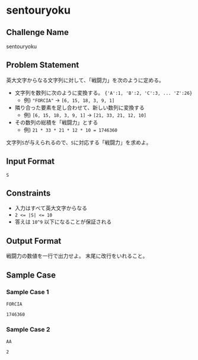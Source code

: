 # sentouryoku

## Challenge Name

sentouryoku

## Problem Statement

英大文字からなる文字列に対して、「戦闘力」を次のように定める。

- 文字列を数列に次のように変換する。 `{'A':1, 'B':2, 'C':3, ... 'Z':26}`
	- 例) `"FORCIA"` →  `[6, 15, 18, 3, 9, 1]`
- 隣り合った要素を足し合わせて、新しい数列に変換する
	- 例) `[6, 15, 18, 3, 9, 1]` →  `[21, 33, 21, 12, 10]`
- その数列の総積を「戦闘力」とする
	- 例) `21 * 33 * 21 * 12 * 10 = 1746360`
	
文字列`S`が与えられるので、`S`に対応する「戦闘力」を求めよ。

## Input Format

```
S
```

## Constraints

- 入力はすべて英大文字からなる 
- `2 <= |S| <= 10`
- 答えは `10^9` 以下になることが保証される

## Output Format

戦闘力の数値を一行で出力せよ。
末尾に改行をいれること。

## Sample Case

### Sample Case 1

```
FORCIA
```

```
1746360
```

### Sample Case 2

```
AA
```

```
2
```
